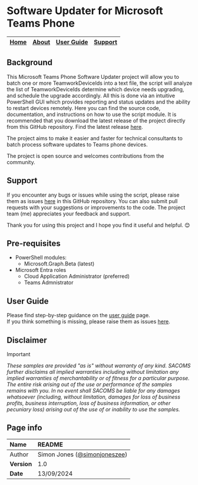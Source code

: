 # Software Updater for Microsoft Teams Phone

| [Home](README.md) | [About](about.md) | [User Guide](user.md) | [Support](support.md) | 
| --- | --- | --- | --- |

## Background
This Microsoft Teams Phone Software Updater project will allow you to batch one or more TeamworkDeviceIds into a text file, the script will analyze the list of TeamworkDeviceIds determine which device needs upgrading, and schedule the upgrade accordingly. All this is done via an intuitive PowerShell GUI which provides reporting and status updates and the ability to restart devices remotely. Here you can find the source code, documentation, and instructions on how to use the script module. It is recommended that you download the latest release of the project directly from this GitHub repository. Find the latest release [here](https://github.com/simonjoneszee/MicrosoftTeamsPhone-SoftwareUpdater/releases).

The project aims to make it easier and faster for technical consultants to batch process software updates to Teams phone devices. 

The project is open source and welcomes contributions from the community. 

## Support
If you encounter any bugs or issues while using the script, please raise them as issues [here](https://github.com/jone5zee/MicrosoftTeamsPhone-SoftwareUpdater/issues) in this GitHub repository. You can also submit pull requests with your suggestions or improvements to the code. The project team (me) appreciates your feedback and support. 

Thank you for using this project and I hope you find it useful and helpful. 😊

## Pre-requisites
* PowerShell modules:
  * Microsoft.Graph.Beta (latest)
* Microsoft Entra roles
    - Cloud Application Administrator (preferred)
    - Teams Admnistrator
    
## User Guide
Please find step-by-step guidance on the [user guide](user.md) page.  
If you think something is missing, please raise them as issues [here](https://github.com/simonjoneszee/MicrosoftTeamsPhone-SoftwareUpdater/issues).

## Disclaimer
> [!IMPORTANT]
> _These samples are provided "as is" without warranty of any kind. SACOMS further disclaims all implied warranties including without limitation any implied warranties of merchantability or of fitness for a particular purpose. The entire risk arising out of the use or performance of the samples remains with you. In no event shall SACOMS be liable for any damages whatsoever (including, without limitation, damages for loss of business profits, business interruption, loss of business information, or other pecuniary loss) arising out of the use of or inability to use the samples._

## Page info

| Name | README |
| :--- | :--- |
| Author | Simon Jones ([@simonjoneszee](https://github.com/simonjoneszee)) |
| **Version** | 1.0 |
| **Date** | 13/09/2024 |
